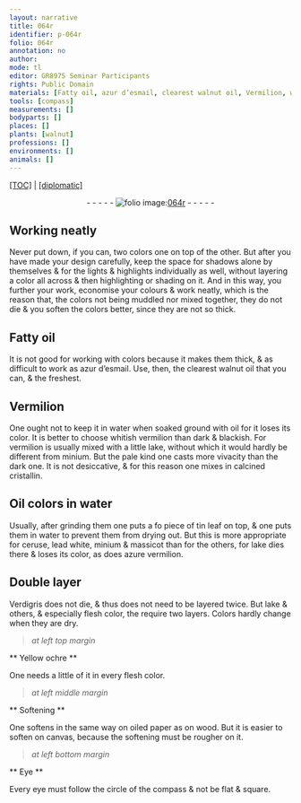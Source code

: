 ```yaml
---
layout: narrative
title: 064r
identifier: p-064r
folio: 064r
annotation: no
author:
mode: tl
editor: GR8975 Seminar Participants
rights: Public Domain
materials: [Fatty oil, azur d’esmail, clearest walnut oil, Vermilion, water, oil, vermilion, lake, minium, calcined cristallin, Oil, tin leaf, ceruse, lead white, massicot, azure vermilion, Verdigris, Yellow ochre, oiled paper, wood, canvas]
tools: [compass]
measurements: []
bodyparts: []
places: []
plants: [walnut]
professions: []
environments: []
animals: []
---
```


<p><a href="{{ site.baseurl }}/translation/">[TOC]</a> | <a href="{{ site.baseurl }}/texts/p-064r_tc/" target="_blank">[diplomatic]</a></p><div class="folio" align="center">- - - - - <a href="http://gallica.bnf.fr/ark:/12148/btv1b10500001g/f133.image" target="_blank"><img src="https://cu-mkp.github.io/2017-workshop-edition/assets/photo-icon.png" alt="folio image: " style="display:inline-block; margin-bottom:-3px;"/>064r</a> - - - - - </div>  
  

## Working neatly

 
Never put down, if you can, two colors one on top of the other. But after you have made your design carefully, keep the space for shadows alone by themselves & for the lights & highlights individually as well, without layering a color all across & then highlighting or shading on it. And in this way, you further your work, economise your colours & work neatly, which is the reason that, the colors not being muddled nor mixed together, they do not die & you soften the colors better, since they are not so thick.
 
 
  

## <span class="m">Fatty oil</span>

 
It is not good for working with colors because it makes them thick, & as difficult to work as <span class="m">azur d’esmail</span>. Use, then, the <span class="m">clearest <span class="pa">walnut</span> oil</span> that you can, & the freshest.
 
 
  

## <span class="m">Vermilion</span>

 
One ought not to keep it in <span class="m">water</span> when <span class="del">soaked</span> <span class="add">ground</span> with <span class="m">oil</span> for it loses its color. It is better to choose whitish <span class="m">vermilion</span> than dark & blackish. For <span class="m">vermilion</span> is usually mixed with a little <span class="m">lake</span>, without which it would hardly be different from <span class="m">minium</span>. But the pale kind one casts more vivacity than the dark one. It is not desiccative, & for this reason one mixes in <span class="m">calcined cristallin</span>.
 
 
  

## <span class="m">Oil</span> colors in <span class="m">water</span>

 
Usually, after grinding them one puts a <span class="del">fo</span> piece of <span class="m">tin leaf</span> on top, & one puts them in <span class="m">water</span> to prevent them from drying out. But this is more appropriate for <span class="m">ceruse</span>, <span class="m">lead white</span>, <span class="m">minium</span> & <span class="m">massicot</span> than for the others, for <span class="m">lake</span> dies there & loses its color, as does <span class="m">azure vermilion</span>.
 
 
  

## Double layer

 
<span class="m">Ver<span class="add">digris</span></span> does not die, & thus does not need to be layered twice. But <span class="m">lake</span> & others, & especially flesh color, <span class="del">the</span> require two layers. Colors hardly change when they are dry.
 
 
> *at left top margin*
> 
> 
>    

** <span class="m">Yellow ochre</span> **

 
 One needs a little of it in every flesh color.
 
 
> *at left middle margin*
> 
> 
>    

** Softening **

 
 One softens in the same way on <span class="m">oiled paper</span> as on <span class="m">wood</span>. But it is easier to soften on <span class="m">canvas</span>, because the softening must be rougher on it.
 
 
> *at left bottom margin*
> 
> 
>    

** Eye **

 
 Every eye must follow the circle of the <span class="tl">compass</span> & not be flat & square.
 
